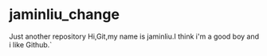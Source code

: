 # jaminliu_change
Just another repository
Hi,Git,my name is jaminliu.I think i'm a good boy and i like Github.`
